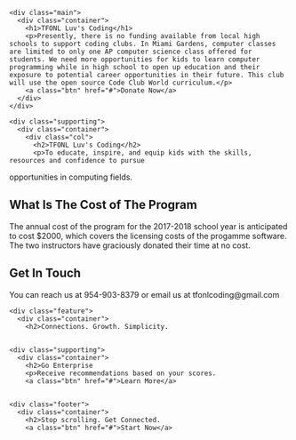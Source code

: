 <html>
  <head>
    <link href='https://fonts.googleapis.com/css?family=Oswald:400,700' rel='stylesheet' type='text/css'>
    <link href="/style.css" type="text/css" rel="stylesheet" />
  </head>
  <body>

    <div class="main">
      <div class="container">
        <h1>TFONL Luv's Coding</h1>
        <p>Presently, there is no funding available from local high schools to support coding clubs. In Miami Gardens, computer classes are limited to only one AP computer science class offered for students. We need more opportunities for kids to learn computer programming while in high school to open up education and their exposure to potential career opportunities in their future. This club will use the open source Code Club World curriculum.</p>
        <a class="btn" href="#">Donate Now</a>
      </div>
    </div>

    <div class="supporting">
      <div class="container">
        <div class="col">
          <h2>TFONL Luv's Coding</h2>
          <p>To educate, inspire, and equip kids with the skills, resources and confidence to pursue
opportunities in computing fields.</p>
        </div>
        <div class="col">
          <h2>What Is The Cost of The Program</h2>
          <p>The annual cost of the program for the 2017-2018 school year is anticipated to cost $2000, which covers the licensing costs of the progamme software. The two instructors have graciously donated their time at no cost. 


</p>
        </div>
        <div class="col">
          <h2>Get In Touch</h2>
          <p>You can reach us at 954-903-8379 or email us at tfonlcoding@gmail.com
        </div>
        <div class="clearfix"></div>
      </div>
    </div>

    <div class="feature">
      <div class="container">
        <h2>Connections. Growth. Simplicity.
      

    <div class="supporting">
      <div class="container">
        <h2>Go Enterprise
        <p>Receive recommendations based on your scores.
        <a class="btn" href="#">Learn More</a>
      

    <div class="footer">
      <div class="container">
        <h2>Stop scrolling. Get Connected.
        <a class="btn" href="#">Start Now</a>


      
